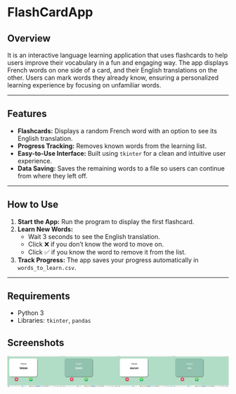 # FlashCardApp

## Overview
It is an interactive language learning application that uses flashcards to help users improve their vocabulary in a fun and engaging way. The app displays French words on one side of a card, and their English translations on the other. Users can mark words they already know, ensuring a personalized learning experience by focusing on unfamiliar words.

---

## Features

- **Flashcards:** Displays a random French word with an option to see its English translation.
- **Progress Tracking:** Removes known words from the learning list.
- **Easy-to-Use Interface:** Built using `tkinter` for a clean and intuitive user experience.
- **Data Saving:** Saves the remaining words to a file so users can continue from where they left off.

---

## How to Use

1. **Start the App:** Run the program to display the first flashcard.
2. **Learn New Words:** 
   - Wait 3 seconds to see the English translation.
   - Click ❌ if you don’t know the word to move on.
   - Click ✅ if you know the word to remove it from the list.
3. **Track Progress:** The app saves your progress automatically in `words_to_learn.csv`.

---

## Requirements

- Python 3
- Libraries: `tkinter`, `pandas`

## Screenshots

<div style="display: flex; justify-content: space-around;">

  <img src="FlashCard/ScreenShots/sc1.png" alt="Flashcard Screen" width="25%" />
  <img src="FlashCard/ScreenShots/sc2.png" alt="Flashcard Screen" width="25%" />
  <img src="FlashCard/ScreenShots/sc3.png" alt="Flashcard Screen" width="25%" />
  <img src="FlashCard/ScreenShots/sc4.png" alt="Flashcard Screen" width="25%" />
  
</div>






